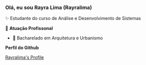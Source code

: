 ### Olá, eu sou Rayra Lima (Rayralima)

✨ Estudante do curso de Análise e Desenvolvimento de Sistemas

📖 **Atuação Profissonal**
- 🌇 Bacharelado em Arquitetura e Urbanismo

**Perfil do Github**

[Rayralima's Profile](https://github.com/Rayralima)
